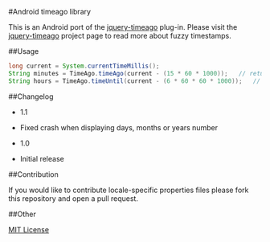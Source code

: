 #Android timeago library

This is an Android port of the [jquery-timeago](https://github.com/rmm5t/jquery-timeago) plug-in.  Please visit the [jquery-timeago](http://rmm5t.github.com/jquery-timeago/) project page to read more about fuzzy timestamps.


##Usage

```java
long current = System.currentTimeMillis();
String minutes = TimeAgo.timeAgo(current - (15 * 60 * 1000));	// returns "15 minutes ago"
String hours = TimeAgo.timeUntil(current - (6 * 60 * 60 * 1000));	// returns "6 hours from now"
```


##Changelog

* 1.1
 * Fixed crash when displaying days, months or years number

* 1.0
 * Initial release



##Contribution

If you would like to contribute locale-specific properties files please fork this repository and open a pull request.

##Other

[MIT License](http://www.opensource.org/licenses/mit-license.html)

